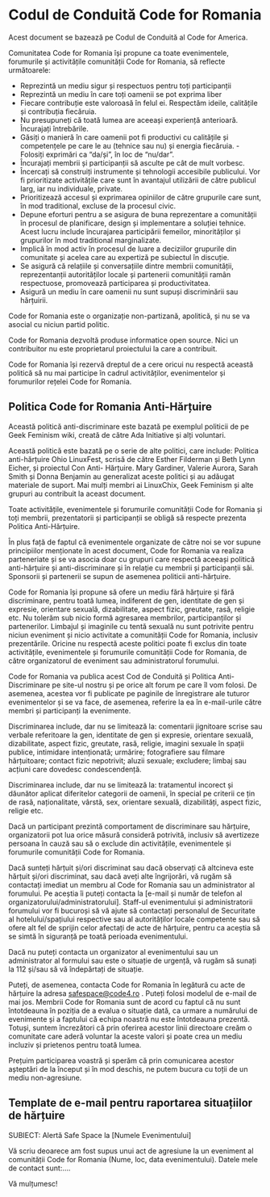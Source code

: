 # Codul de Conduită Code for Romania

Acest document se bazează pe Codul de Conduită al Code for America.

Comunitatea Code for Romania își propune ca toate evenimentele, forumurile și activitățile comunității Code for Romania, să reflecte următoarele:
 - Reprezintă un mediu sigur și respectuos pentru toți participanții
 - Reprezintă un mediu în care toți oamenii se pot exprima liber
 - Fiecare contribuție este valoroasă în felul ei. Respectăm ideile, calitățile și contribuția fiecăruia.
 - Nu presupuneți că toată lumea are aceeași experiență anterioară. Încurajați întrebările. 
 - Găsiți o manieră în care oamenii pot fi productivi cu calitățile și competențele pe care le au (tehnice sau nu) și energia fiecăruia. -Folosiți exprimări ca “da/și”, în loc de “nu/dar”.
 - Încurajați membrii și participanții să asculte pe cât de mult vorbesc.
 - Încercați să construiți instrumente și tehnologii accesibile publicului. Vor fi prioritizate activitățile care sunt în avantajul utilizării de către publicul larg, iar nu individuale, private.
 - Prioritizează accesul și exprimarea opiniilor de către grupurile care sunt, în mod traditional, excluse de la procesul civic.
 - Depune eforturi pentru a se asigura de buna reprezentare a comunității în procesul de planificare, design și implementare a soluției tehnice. Acest lucru include încurajarea participării femeilor, minorităților și grupurilor în mod traditional marginalizate.
 - Implică în mod activ în procesul de luare a deciziilor grupurile din   comunitate și acelea care au expertiză pe subiectul în discuție.
 - Se asigură că relațiile și conversațiile dintre membrii comunității, reprezentanții autorităților locale și partenerii comunității ramân respectuose, promovează participarea și productivitatea.
 - Asigură un mediu în care oamenii nu sunt supuși discriminării sau hărțuirii.

Code for Romania este o organizație non-partizană, apolitică, și nu se va asocial cu niciun partid politic.

Code for Romania dezvoltă produse informatice open source. Nici un contribuitor nu este proprietarul proiectului la care a contribuit.

Code for Romania își rezervă dreptul de a cere oricui nu respectă această politică să nu mai participe în cadrul activităților, evenimentelor și forumurilor rețelei Code for Romania.


## Politica Code for Romania Anti-Hărțuire

Această politică anti-discriminare este bazată pe exemplul politicii de pe Geek Feminism wiki, creată de către Ada Initiative și alți voluntari.

Această politică este bazată pe o serie de alte politici, care include: Politica anti-hărțuire Ohio LinuxFest, scrisă de către Esther Filderman și Beth Lynn Eicher, și proiectul Con Anti- Hărțuire. Mary Gardiner, Valerie Aurora, Sarah Smith și Donna Benjamin au generalizat aceste politici și au adăugat materiale de suport. Mai mulți membri ai  LinuxChix, Geek Feminism și alte grupuri au contribuit la aceast document.

Toate activitățile, evenimentele și forumurile comunității Code for Romania și toți membrii, prezentatorii și participanții se obligă să respecte prezenta Politica Anti-Hărțuire. 

În plus față de faptul că evenimentele organizate de către noi se vor supune principiilor menționate în acest document, Code for Romania va realiza parteneriate și se va asocia doar cu grupuri care respectă aceeași politică anti-hărțuire și anti-discriminare și în relație cu membrii și participanții săi. Sponsorii și partenerii se supun de asemenea politicii anti-hărțuire.

Code for Romania își propune să ofere un mediu fără hărțuire și fără discriminare, pentru toată lumea, indiferent de gen, identitate de gen și expresie, orientare sexuală, dizabilitate, aspect fizic, greutate, rasă, religie etc. Nu tolerăm sub nicio formă agresarea membrilor, participanților și partenerilor. Limbajul și imaginile cu tentă sexuală nu sunt potrivite pentru niciun eveniment și nicio activitate a comunității Code for Romania, inclusiv prezentările. Oricine nu respectă aceste politici poate fi exclus din toate activitățile, evenimentele și forumurile comunității Code for Romania, de către organizatorul de eveniment sau administratorul forumului.

Code for Romania va publica acest Cod de Conduită și Politica Anti-Discriminare pe site-ul nostru și pe orice alt forum pe care îl vom folosi. De asemenea, acestea vor fi publicate pe paginile de înregistrare ale tuturor evenimentelor și se va face, de asemenea, referire la ea în e-mail-urile către membri și participanți la evenimente.

Discriminarea include, dar nu se limitează la: comentarii jignitoare scrise sau verbale referitoare la gen, identitate de gen și expresie, orientare sexuală, dizabilitate, aspect fizic, greutate, rasă, religie, imagini sexuale în spații publice, intimidare intenționată; urmărire; fotografiere sau filmare hărțuitoare; contact fizic nepotrivit; aluzii sexuale; excludere; limbaj sau acțiuni care dovedesc condescendență.

Discriminarea include, dar nu se limitează la: tratamentul incorect și dăunător aplicat diferitelor categorii de oamenii, în special pe criterii ce țin de rasă, naționalitate, vârstă, sex, orientare sexuală, dizabilități, aspect fizic, religie etc.

Dacă un participant prezintă comportament de discriminare sau hărțuire, organizatorii pot lua orice măsură consideră potrivită, inclusiv să avertizeze persoana în cauză sau să o exclude din activitățile, evenimentele și forumurile comunității Code for Romania.

Dacă sunteți hărțuit și/ori discriminat sau dacă observați că altcineva este hărțuit și/ori discriminat, sau dacă aveți alte îngrijorări, vă rugăm să contactați imediat un membru al Code for Romania sau un administrator al forumului. Pe aceștia îi puteți contacta la [e-mail și număr de telefon al organizatorului/administratorului]. Staff-ul evenimentului și administratorii forumului vor fi bucuroși să vă ajute să contactați personalul de Securitate al hotelului/spațiului respective sau al autorităților locale competente sau să ofere alt fel de sprijin celor afectați de acte de hărțuire, pentru ca aceștia să se simtă în siguranță pe toată perioada evenimentului.

Dacă nu puteți contacta un organizator al evenimentului sau un administrator al formului sau este o situație de urgență, vă rugăm să sunați la 112 și/sau să vă îndepărtați de situație.

Puteți, de asemenea, contacta Code for Romania în legătură cu acte de hărțuire la adresa safespace@code4.ro . Puteți folosi modelul de e-mail de mai jos. Membrii Code for Romania sunt de acord cu faptul că nu sunt întotdeauna în poziția de a evalua o situație dată, ca urmare a numărului de evenimente și a faptului că echipa noastră nu este întotdeauna prezentă. Totuși, suntem încrezători că prin oferirea acestor linii directoare creăm o comunitate care aderă voluntar la aceste valori și poate crea un mediu incluziv și prietenos pentru toată lumea.

Prețuim participarea voastră și sperăm că prin comunicarea acestor așteptări de la început și în mod deschis, ne putem bucura cu toții de un mediu non-agresiune. 

## Template de e-mail pentru raportarea situațiilor de hărțuire 

SUBIECT: Alertă Safe Space la [Numele Evenimentului]

Vă scriu deoarece am fost supus unui act de agresiune la un eveniment al comunității Code for Romania (Nume, loc, data  evenimentului).
Datele mele de contact sunt:….

Vă mulțumesc!


